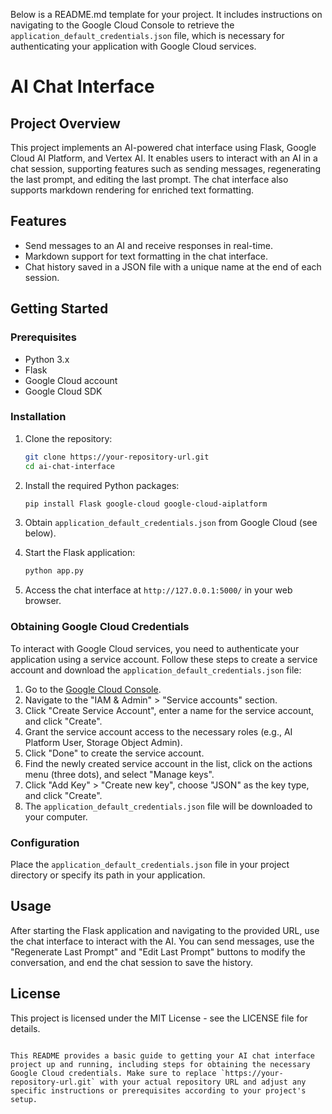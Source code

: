 Below is a README.md template for your project. It includes instructions on navigating to the Google Cloud Console to retrieve the `application_default_credentials.json` file, which is necessary for authenticating your application with Google Cloud services.


# AI Chat Interface

## Project Overview

This project implements an AI-powered chat interface using Flask, Google Cloud AI Platform, and Vertex AI. It enables users to interact with an AI in a chat session, supporting features such as sending messages, regenerating the last prompt, and editing the last prompt. The chat interface also supports markdown rendering for enriched text formatting.

## Features

- Send messages to an AI and receive responses in real-time.
- Markdown support for text formatting in the chat interface.
- Chat history saved in a JSON file with a unique name at the end of each session.

## Getting Started

### Prerequisites

- Python 3.x
- Flask
- Google Cloud account
- Google Cloud SDK

### Installation

1. Clone the repository:

   ```sh
   git clone https://your-repository-url.git
   cd ai-chat-interface
   ```

2. Install the required Python packages:

   ```sh
   pip install Flask google-cloud google-cloud-aiplatform
   ```

3. Obtain `application_default_credentials.json` from Google Cloud (see below).

4. Start the Flask application:

   ```sh
   python app.py
   ```

5. Access the chat interface at `http://127.0.0.1:5000/` in your web browser.

### Obtaining Google Cloud Credentials

To interact with Google Cloud services, you need to authenticate your application using a service account. Follow these steps to create a service account and download the `application_default_credentials.json` file:

1. Go to the [Google Cloud Console](https://console.cloud.google.com/).
2. Navigate to the "IAM & Admin" > "Service accounts" section.
3. Click "Create Service Account", enter a name for the service account, and click "Create".
4. Grant the service account access to the necessary roles (e.g., AI Platform User, Storage Object Admin).
5. Click "Done" to create the service account.
6. Find the newly created service account in the list, click on the actions menu (three dots), and select "Manage keys".
7. Click "Add Key" > "Create new key", choose "JSON" as the key type, and click "Create".
8. The `application_default_credentials.json` file will be downloaded to your computer.

### Configuration

Place the `application_default_credentials.json` file in your project directory or specify its path in your application.

## Usage

After starting the Flask application and navigating to the provided URL, use the chat interface to interact with the AI. You can send messages, use the "Regenerate Last Prompt" and "Edit Last Prompt" buttons to modify the conversation, and end the chat session to save the history.

## License

This project is licensed under the MIT License - see the LICENSE file for details.
```

This README provides a basic guide to getting your AI chat interface project up and running, including steps for obtaining the necessary Google Cloud credentials. Make sure to replace `https://your-repository-url.git` with your actual repository URL and adjust any specific instructions or prerequisites according to your project's setup.
